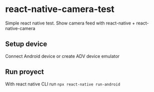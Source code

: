 # react-native-camera-test
Simple react native test.
Show camera feed with react-native + react-native-camera

## Setup device
Connect Android device or create ADV device emulator
## Run proyect
With react native CLI run `npx react-native run-android`
